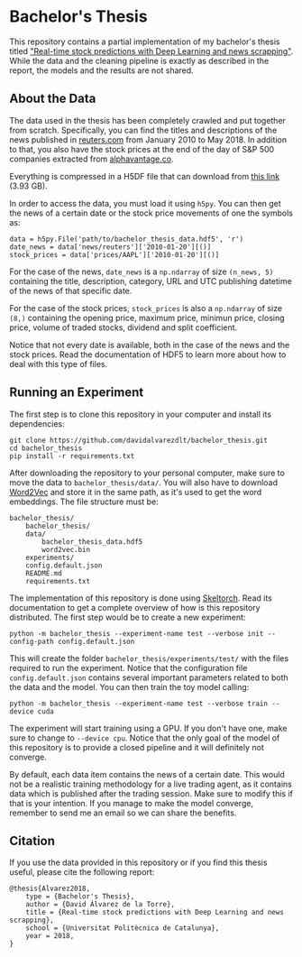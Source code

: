 # Bachelor's Thesis
This repository contains a partial implementation of my bachelor's thesis titled ["Real-time stock predictions with Deep 
Learning and news scrapping"](https://upcommons.upc.edu/handle/2117/128164). While the data and the cleaning pipeline
is exactly as described in the report, the models and the results are not shared.

## About the Data
The data used in the thesis has been completely crawled and put together from scratch. Specifically, you can find the
titles and descriptions of the news published in [reuters.com](https://www.reuters.com) from January 2010 to May 2018.
In addition to that, you also have the stock prices at the end of the day of S&P 500 companies extracted from 
[alphavantage.co](https://www.alphavantage.co).

Everything is compressed in a H5DF file that can download from 
[this link](https://mega.nz/file/X91z2BID#Q8zdVaHXO7XmKC2cnAXo5vVtzU7vW5_tYIFhBHKWqsM) (3.93 GB).

In order to access the data, you must load it using ``h5py``. You can then get the news of a certain date or the stock
price movements of one the symbols as:

```
data = h5py.File('path/to/bachelor_thesis_data.hdf5', 'r')
date_news = data['news/reuters']['2010-01-20'][()]
stock_prices = data['prices/AAPL']['2010-01-20'][()]
```

For the case of the news, ``date_news`` is a ``np.ndarray`` of size ``(n_news, 5)`` containing the title, description,
category, URL and UTC publishing datetime of the news of that specific date.

For the case of the stock prices, ``stock_prices`` is also a ``np.ndarray`` of size ``(8,)`` containing the opening 
price, maximum price, minimun price, closing price, volume of traded stocks, dividend and split coefficient.

Notice that not every date is available, both in the case of the news and the stock prices. Read the documentation of 
HDF5 to learn more about how to deal with this type of files.

## Running an Experiment
The first step is to clone this repository in your computer and install its dependencies:

```
git clone https://github.com/davidalvarezdlt/bachelor_thesis.git
cd bachelor_thesis
pip install -r requirements.txt
```

After downloading the repository to your personal computer, make sure to move the data to ``bachelor_thesis/data/``.
You will also have to download [Word2Vec](https://mega.nz/file/ypVQiICA#ZohHmlVu0J8859GXakAn91_Bc4RGGBNZ47yOrU9XhtU) and
store it in the same path, as it's used to get the word embeddings. The file structure must be:

```
bachelor_thesis/
    bachelor_thesis/
    data/
        bachelor_thesis_data.hdf5
        word2vec.bin
    experiments/
    config.default.json
    README.md
    requirements.txt
```

The implementation of this repository is done using [Skeltorch](https://github.com/davidalvarezdlt/skeltorch). Read its
documentation to get a complete overview of how is this repository distributed. The first step would be to create a new
experiment:

```
python -m bachelor_thesis --experiment-name test --verbose init --config-path config.default.json
``` 

This will create the folder ``bachelor_thesis/experiments/test/`` with the files required to run the experiment. Notice
that the configuration file ``config.default.json`` contains several important parameters related to both the data and 
the model. You can then train the toy model calling:

```
python -m bachelor_thesis --experiment-name test --verbose train --device cuda
``` 

The experiment will start training using a GPU. If you don't have one, make sure to change to ``--device cpu``. Notice
that the only goal of the model of this repository is to provide a closed pipeline and it will definitely not converge.

By default, each data item contains the news of a certain date. This would not be a realistic training methodology for a
live trading agent, as it contains data which is published after the trading session. Make sure to modify this if that
is your intention. If you manage to make the model converge, remember to send me an email so we can share the benefits.

## Citation
If you use the data provided in this repository or if you find this thesis useful, please cite the following report:

```
@thesis{Alvarez2018,
    type = {Bachelor's Thesis},
    author = {David Álvarez de la Torre}, 
    title = {Real-time stock predictions with Deep Learning and news scrapping},
    school = {Universitat Politècnica de Catalunya},
    year = 2018,
}
``` 

